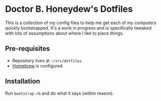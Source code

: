 # Doctor B. Honeydew's Dotfiles

This is a collection of my config files to help me get each of my
computers quickly bootstrapped. It's a work in progress and is
specifically tweaked with lots of assumptions about where I like
to place things.

## Pre-requisites

* Repository lives at `~/src/dotfiles`
* [Homebrew](http://mxcl.github.com/homebrew/) is configured

## Installation

Run `bootstrap.rb` and do what it says (within reason).
